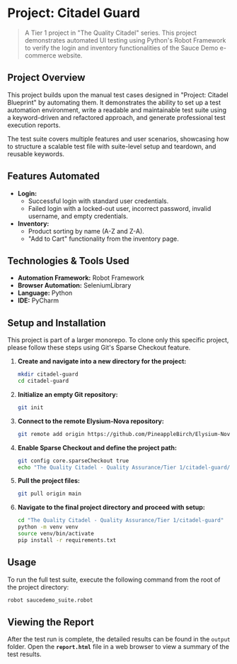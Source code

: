 # Project: Citadel Guard

> A Tier 1 project in "The Quality Citadel" series. This project demonstrates automated UI testing using Python's Robot Framework to verify the login and inventory functionalities of the Sauce Demo e-commerce website.

## Project Overview

This project builds upon the manual test cases designed in "Project: Citadel Blueprint" by automating them. It demonstrates the ability to set up a test automation environment, write a readable and maintainable test suite using a keyword-driven and refactored approach, and generate professional test execution reports.

The test suite covers multiple features and user scenarios, showcasing how to structure a scalable test file with suite-level setup and teardown, and reusable keywords.

## Features Automated
- **Login:**
  - Successful login with standard user credentials.
  - Failed login with a locked-out user, incorrect password, invalid username, and empty credentials.
- **Inventory:**
  - Product sorting by name (A-Z and Z-A).
  - "Add to Cart" functionality from the inventory page.

## Technologies & Tools Used
- **Automation Framework:** Robot Framework
- **Browser Automation:** SeleniumLibrary
- **Language:** Python
- **IDE:** PyCharm

## Setup and Installation

This project is part of a larger monorepo. To clone only this specific project, please follow these steps using Git's Sparse Checkout feature.

1. **Create and navigate into a new directory for the project:**
   ```bash
   mkdir citadel-guard
   cd citadel-guard
   ```
2. **Initialize an empty Git repository:**
   ```bash
   git init
   ```
3. **Connect to the remote Elysium-Nova repository:**
   ```bash
   git remote add origin https://github.com/PineappleBirch/Elysium-Nova.git
   ```
4. **Enable Sparse Checkout and define the project path:**
   ```bash
   git config core.sparseCheckout true
   echo "The Quality Citadel - Quality Assurance/Tier 1/citadel-guard/" >> .git/info/sparse-checkout
   ```
5. **Pull the project files:**
   ```bash
   git pull origin main
   ```
6. **Navigate to the final project directory and proceed with setup:**
   ```bash
   cd "The Quality Citadel - Quality Assurance/Tier 1/citadel-guard"
   python -m venv venv
   source venv/bin/activate
   pip install -r requirements.txt
   ```

## Usage
To run the full test suite, execute the following command from the root of the project directory:
```bash
robot saucedemo_suite.robot
```

## Viewing the Report
After the test run is complete, the detailed results can be found in the `output` folder. Open the **`report.html`** file in a web browser to view a summary of the test results.